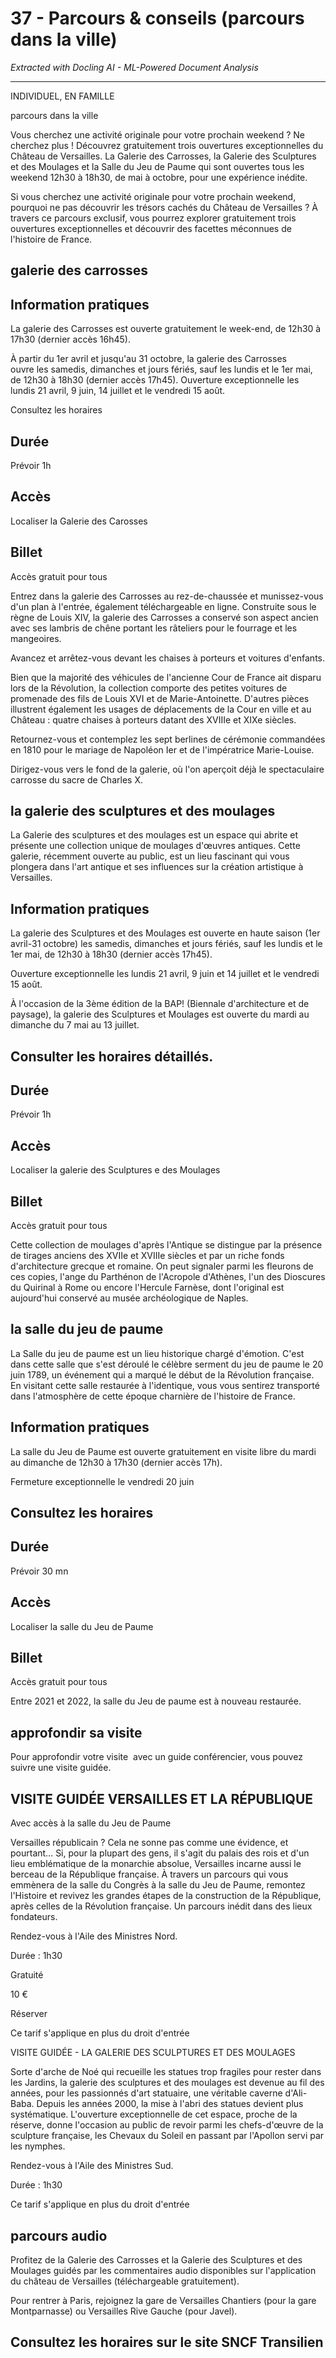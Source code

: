 # 37 - Parcours & conseils (parcours dans la ville)

*Extracted with Docling AI - ML-Powered Document Analysis*

---

INDIVIDUEL, EN FAMILLE

parcours dans la ville

Vous cherchez une activité originale pour votre prochain weekend ? Ne cherchez plus ! Découvrez gratuitement trois ouvertures exceptionnelles du Château de Versailles. La Galerie des Carrosses, la Galerie des Sculptures et des Moulages et la Salle du Jeu de Paume qui sont ouvertes tous les weekend 12h30 à 18h30, de mai à octobre, pour une expérience inédite.

Si vous cherchez une activité originale pour votre prochain weekend, pourquoi ne pas découvrir les trésors cachés du Château de Versailles ? À travers ce parcours exclusif, vous pourrez explorer gratuitement trois ouvertures exceptionnelles et découvrir des facettes méconnues de l'histoire de France.

## galerie des carrosses

## Information pratiques

La galerie des Carrosses est ouverte gratuitement le week-end, de 12h30 à 17h30 (dernier accès 16h45).

À partir du 1er avril et jusqu'au 31 octobre, la galerie des Carrosses ouvre les samedis, dimanches et jours fériés, sauf les lundis et le 1er mai, de 12h30 à 18h30 (dernier accès 17h45). Ouverture exceptionnelle les lundis 21 avril, 9 juin, 14 juillet et le vendredi 15 août.

Consultez les horaires

## Durée

Prévoir 1h

## Accès

Localiser la Galerie des Carosses

## Billet

Accès gratuit pour tous

<!-- image -->

Entrez dans la galerie des Carrosses au rez-de-chaussée et munissez-vous d'un plan à l'entrée, également téléchargeable en ligne. Construite sous le règne de Louis XIV, la galerie des Carrosses a conservé son aspect ancien avec ses lambris de chêne portant les râteliers pour le fourrage et les mangeoires.

Avancez et arrêtez-vous devant les chaises à porteurs et voitures d'enfants.

Bien que la majorité des véhicules de l'ancienne Cour de France ait disparu lors de la Révolution, la collection comporte des petites voitures de promenade des fils de Louis XVI et de Marie-Antoinette. D'autres pièces illustrent également les usages de déplacements de la Cour en ville et au Château : quatre chaises à porteurs datant des XVIIIe et XIXe siècles.

Retournez-vous et contemplez les sept berlines de cérémonie commandées en 1810 pour le mariage de Napoléon Ier et de l'impératrice Marie-Louise.

Dirigez-vous vers le fond de la galerie, où l'on aperçoit déjà le spectaculaire carrosse du sacre de Charles X.

## la galerie des sculptures et des moulages

La Galerie des sculptures et des moulages est un espace qui abrite et présente une collection unique de moulages d'œuvres antiques. Cette galerie, récemment ouverte au public, est un lieu fascinant qui vous plongera dans l'art antique et ses influences sur la création artistique à Versailles.

## Information pratiques

La galerie des Sculptures et des Moulages est ouverte en haute saison (1er avril-31 octobre) les samedis, dimanches et jours fériés, sauf les lundis et le 1er mai, de 12h30 à 18h30 (dernier accès 17h45).

Ouverture exceptionnelle les lundis 21 avril, 9 juin et 14 juillet et le vendredi 15 août.

À l'occasion de la 3ème édition de la BAP! (Biennale d'architecture et de paysage), la galerie des Sculptures et Moulages est ouverte du mardi au dimanche du 7 mai au 13 juillet.

## Consulter les horaires détaillés.

## Durée

Prévoir 1h

## Accès

Localiser la galerie des Sculptures e des Moulages

## Billet

Accès gratuit pour tous

<!-- image -->

Cette collection de moulages d'après l'Antique se distingue par la présence de tirages anciens des XVIIe et XVIIIe siècles et par un riche fonds d'architecture grecque et romaine. On peut signaler parmi les fleurons de ces copies, l'ange du Parthénon de l'Acropole d'Athènes, l'un des Dioscures du Quirinal à Rome ou encore l'Hercule Farnèse, dont l'original est aujourd'hui conservé au musée archéologique de Naples.

## la salle du jeu de paume

La Salle du jeu de paume est un lieu historique chargé d'émotion. C'est dans cette salle que s'est déroulé le célèbre serment du jeu de paume le 20 juin 1789, un événement qui a marqué le début de la Révolution française. En visitant cette salle restaurée à l'identique, vous vous sentirez transporté dans l'atmosphère de cette époque charnière de l'histoire de France.

## Information pratiques

La salle du Jeu de Paume est ouverte gratuitement en visite libre du mardi au dimanche de 12h30 à 17h30 (dernier accès 17h).

Fermeture exceptionnelle le vendredi 20 juin

## Consultez les horaires

## Durée

Prévoir 30 mn

## Accès

Localiser la salle du Jeu de Paume

## Billet

Accès gratuit pour tous

<!-- image -->

Entre 2021 et 2022, la salle du Jeu de paume est à nouveau restaurée.

<!-- image -->

<!-- image -->

## approfondir sa visite

Pour approfondir votre visite  avec un guide conférencier, vous pouvez suivre une visite guidée.

## VISITE GUIDÉE VERSAILLES ET LA RÉPUBLIQUE

Avec accès à la salle du Jeu de Paume

Versailles républicain ? Cela ne sonne pas comme une évidence, et pourtant… Si, pour la plupart des gens, il s'agit du palais des rois et d'un lieu emblématique de la monarchie absolue, Versailles incarne aussi le berceau de la République française. À travers un parcours qui vous emmènera de la salle du Congrès à la salle du Jeu de Paume, remontez l'Histoire et revivez les grandes étapes de la construction de la République, après celles de la Révolution française. Un parcours inédit dans des lieux fondateurs.

Rendez-vous à l'Aile des Ministres Nord.

Durée : 1h30

Gratuité

10 €

Réserver

Ce tarif s'applique en plus du droit d'entrée

VISITE GUIDÉE - LA GALERIE DES SCULPTURES ET DES MOULAGES

<!-- image -->

Sorte d'arche de Noé qui recueille les statues trop fragiles pour rester dans les Jardins, la galerie des sculptures et des moulages est devenue au fil des années, pour les passionnés d'art statuaire, une véritable caverne d'Ali-Baba. Depuis les années 2000, la mise à l'abri des statues devient plus systématique. L'ouverture exceptionnelle de cet espace, proche de la réserve, donne l'occasion au public de revoir parmi les chefs-d'œuvre de la sculpture française, les Chevaux du Soleil en passant par l'Apollon servi par les nymphes.

Rendez-vous à l'Aile des Ministres Sud.

Durée : 1h30

Ce tarif s'applique en plus du droit d'entrée

<!-- image -->

## parcours audio

Profitez de la Galerie des Carrosses et la Galerie des Sculptures et des Moulages guidés par les commentaires audio disponibles sur l'application du château de Versailles (téléchargeable gratuitement).

<!-- image -->

<!-- image -->

Pour rentrer à Paris, rejoignez la gare de Versailles Chantiers (pour la gare Montparnasse) ou Versailles Rive Gauche (pour Javel).

<!-- image -->

## Consultez les horaires sur le site SNCF Transilien